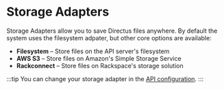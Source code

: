 # Storage Adapters

Storage Adapters allow you to save Directus files anywhere. By default the system uses the filesystem adpater, but other core options are available:

* **Filesystem** – Store files on the API server's filesystem
* **AWS S3** – Store files on Amazon's Simple Storage Service
* **Rackconnect** – Store files on Rackspace's storage solution

:::tip
You can change your storage adapter in the [API configuration](../api/admin/configure.html#storage).
:::